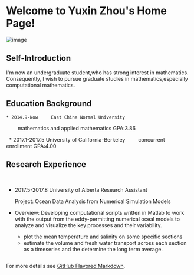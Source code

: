 # Welcome to Yuxin Zhou's Home Page!     
   ![image](https://github.com/Yuxin-Zhou/yuxin_zhou.com/raw/master/222.png)  
## Self-Introduction

I'm now an undergraduate student,who has strong interest in mathematics. Consequently, I wish to pursue graduate studies in mathematics,especially computational mathematics.


## Education Background

    * 2014.9-Now     East China Normal University       
          mathematics and applied mathematics   GPA:3.86
     
    * 2017.1-2017.5  University of California-Berkeley
          concurrent enrollment                 GPA:4.00

## Research Experience
    
   * 2017.5-2017.8  University of Alberta    Research Assistant
   
     Project: Ocean Data Analysis from Numerical Simulation Models
  * Overview: Developing computational scripts written in Matlab to work with the output from the eddy-permitting numerical oceal models to analyze and visualize the key processes and their variability.

    * plot the mean temperature and salinity on some specific sections
    * estimate the volume and fresh water transport across each section as a timeseries
 and the determine the long term average.








```markdown

```

For more details see [GitHub Flavored Markdown](https://guides.github.com/features/mastering-markdown/).

